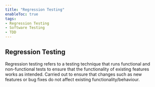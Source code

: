 ```yaml
---
title: "Regression Testing"
enableToc: true
tags:
- Regression Testing
- Software Testing
- TDD
---
```

## Regression Testing
Regression testing refers to a testing technique that runs functional and non-functional tests to ensure that the functionality of existing features works as intended. Carried out to ensure that changes such as new features or bug fixes do not affect existing functionality/behaviour.